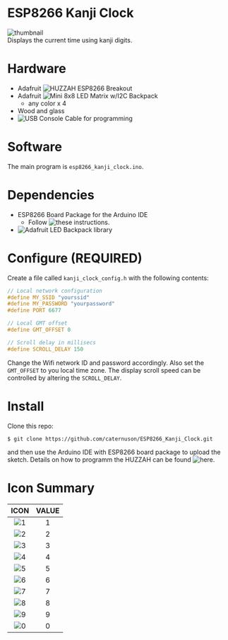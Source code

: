 # ESP8266 Kanji Clock
![thumbnail](http://caternuson.github.io/kanji-clock-thumb.jpg)<br/>
Displays the current time using kanji digits.

# Hardware
* Adafruit ![HUZZAH ESP8266 Breakout](http://www.adafruit.com/products/2471)
* Adafruit ![Mini 8x8 LED Matrix w/I2C Backpack](http://www.adafruit.com/products/870)
    * any color x 4
* Wood and glass
* ![USB Console Cable](http://www.adafruit.com/products/954) for programming
    
# Software
The main program is ```esp8266_kanji_clock.ino```.

# Dependencies
* ESP8266 Board Package for the Arduino IDE
    * Follow ![these](http://learn.adafruit.com/adafruit-huzzah-esp8266-breakout/using-arduino-ide) instructions.
* ![Adafruit LED Backpack library](http://github.com/adafruit/Adafruit_LED_Backpack)

# Configure (REQUIRED)
Create a file called ```kanji_clock_config.h``` with the following contents:
```c++
// Local network configuration
#define MY_SSID "yourssid"
#define MY_PASSWORD "yourpassword"
#define PORT 6677

// Local GMT offset
#define GMT_OFFSET 0

// Scroll delay in millisecs
#define SCROLL_DELAY 150
```
Change the Wifi network ID and password accordingly. Also set the `GMT_OFFSET`
to you local time zone. The display scroll speed can be controlled by altering
the `SCROLL_DELAY`.

# Install
Clone this repo:
```
$ git clone https://github.com/caternuson/ESP8266_Kanji_Clock.git
```
and then use the Arduino IDE with ESP8266 board package to upload the sketch.
Details on how to programm the HUZZAH can be found
![here](http://learn.adafruit.com/adafruit-huzzah-esp8266-breakout).

# Icon Summary
| ICON | VALUE |
|:---:|:---:|
|![1](http://caternuson.github.io/ESP8266_Kanji_Clock/static/kanji_1.jpg)| 1 |
|![2](http://caternuson.github.io/ESP8266_Kanji_Clock/static/kanji_2.jpg)| 2 |
|![3](http://caternuson.github.io/ESP8266_Kanji_Clock/static/kanji_3.jpg)| 3 |
|![4](http://caternuson.github.io/ESP8266_Kanji_Clock/static/kanji_4.jpg)| 4 |
|![5](http://caternuson.github.io/ESP8266_Kanji_Clock/static/kanji_5.jpg)| 5 |
|![6](http://caternuson.github.io/ESP8266_Kanji_Clock/static/kanji_6.jpg)| 6 |
|![7](http://caternuson.github.io/ESP8266_Kanji_Clock/static/kanji_7.jpg)| 7 |
|![8](http://caternuson.github.io/ESP8266_Kanji_Clock/static/kanji_8.jpg)| 8 |
|![9](http://caternuson.github.io/ESP8266_Kanji_Clock/static/kanji_9.jpg)| 9 |
|![0](http://caternuson.github.io/ESP8266_Kanji_Clock/static/kanji_0.jpg)| 0 |
